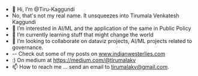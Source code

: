 - 👋 Hi, I’m @Tiru-Kaggundi
- No, that's not my real name. It unsqueezes into Tirumala Venkatesh Kaggundi
- 👀 I’m interested in AI/ML and the application of the same in Public Policy
- 🌱 I’m currently learning stuff that might change the world
- 💞️ I’m looking to collaborate on dataviz projects, AI/ML projects related to governance. 
- -- Check out some of my posts on www.indianwesterlies.com
- :) On medium at https://medium.com/@tirumalakv
- 📫 How to reach me ... send an email to tirumalakv@gmail.com. 


